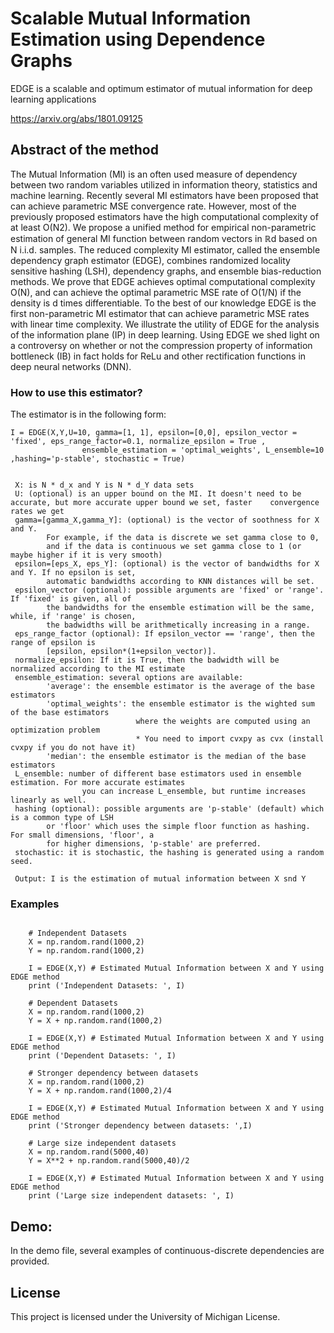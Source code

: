 # Scalable Mutual Information Estimation using Dependence Graphs

EDGE is a scalable and optimum estimator of mutual information for deep learning applications


https://arxiv.org/abs/1801.09125 


## Abstract of the method

The Mutual Information (MI) is an often used measure of dependency between two random variables utilized in information theory, statistics and machine learning. Recently several MI estimators have been proposed that can achieve parametric MSE convergence rate. However, most of the previously proposed estimators have the high computational complexity of at least O(N2). We propose a unified method for empirical non-parametric estimation of general MI function between random vectors in ℝd based on N i.i.d. samples. The reduced complexity MI estimator, called the ensemble dependency graph estimator (EDGE), combines randomized locality sensitive hashing (LSH), dependency graphs, and ensemble bias-reduction methods. We prove that EDGE achieves optimal computational complexity O(N), and can achieve the optimal parametric MSE rate of O(1/N) if the density is d times differentiable. To the best of our knowledge EDGE is the first non-parametric MI estimator that can achieve parametric MSE rates with linear time complexity. We illustrate the utility of EDGE for the analysis of the information plane (IP) in deep learning. Using EDGE we shed light on a controversy on whether or not the compression property of information bottleneck (IB) in fact holds for ReLu and other rectification functions in deep neural networks (DNN).


### How to use this estimator?

The estimator is in the following form:

 
```
I = EDGE(X,Y,U=10, gamma=[1, 1], epsilon=[0,0], epsilon_vector = 'fixed', eps_range_factor=0.1, normalize_epsilon = True ,
				ensemble_estimation = 'optimal_weights', L_ensemble=10 ,hashing='p-stable', stochastic = True)


 X: is N * d_x and Y is N * d_Y data sets
 U: (optional) is an upper bound on the MI. It doesn't need to be accurate, but more accurate upper bound we set, faster 	convergence rates we get
 gamma=[gamma_X,gamma_Y]: (optional) is the vector of soothness for X and Y. 
		For example, if the data is discrete we set gamma close to 0, 
		and if the data is continuous we set gamma close to 1 (or maybe higher if it is very smooth) 
 epsilon=[eps_X, eps_Y]: (optional) is the vector of bandwidths for X and Y. If no epsilon is set, 
		automatic bandwidths according to KNN distances will be set.
 epsilon_vector (optional): possible arguments are 'fixed' or 'range'. If 'fixed' is given, all of 
		the bandwidths for the ensemble estimation will be the same, while, if 'range' is chosen, 
		the badwidths will be arithmetically increasing in a range.	 
 eps_range_factor (optional): If epsilon_vector == 'range', then the range of epsilon is 
		[epsilon, epsilon*(1+epsilon_vector)].
 normalize_epsilon: If it is True, then the badwidth will be normalized according to the MI estimate 
 ensemble_estimation: several options are available:
		'average': the ensemble estimator is the average of the base estimators
		'optimal_weights': the ensemble estimator is the wighted sum of the base estimators
							where the weights are computed using an optimization problem
							* You need to import cvxpy as cvx (install cvxpy if you do not have it)
		'median': the ensemble estimator is the median of the base estimators
 L_ensemble: number of different base estimators used in ensemble estimation. For more accurate estimates
				you can increase L_ensemble, but runtime increases linearly as well.
 hashing (optional): possible arguments are 'p-stable' (default) which is a common type of LSH
		or 'floor' which uses the simple floor function as hashing. For small dimensions, 'floor', a
		for higher dimensions, 'p-stable' are preferred.
 stochastic: it is stochastic, the hashing is generated using a random seed.
 
 Output: I is the estimation of mutual information between X snd Y 
```

### Examples


```
	
	# Independent Datasets
	X = np.random.rand(1000,2)
	Y = np.random.rand(1000,2)

	I = EDGE(X,Y) # Estimated Mutual Information between X and Y using EDGE method
	print ('Independent Datasets: ', I)

	# Dependent Datasets
	X = np.random.rand(1000,2)
	Y = X + np.random.rand(1000,2)

	I = EDGE(X,Y) # Estimated Mutual Information between X and Y using EDGE method
	print ('Dependent Datasets: ', I)

	# Stronger dependency between datasets
	X = np.random.rand(1000,2)
	Y = X + np.random.rand(1000,2)/4

	I = EDGE(X,Y) # Estimated Mutual Information between X and Y using EDGE method
	print ('Stronger dependency between datasets: ',I)

	# Large size independent datasets
	X = np.random.rand(5000,40)
	Y = X**2 + np.random.rand(5000,40)/2

	I = EDGE(X,Y) # Estimated Mutual Information between X and Y using EDGE method
	print ('Large size independent datasets: ', I)
```


## Demo:

In the demo file, several examples of continuous-discrete dependencies are provided. 


## License

This project is licensed under the University of Michigan License.


